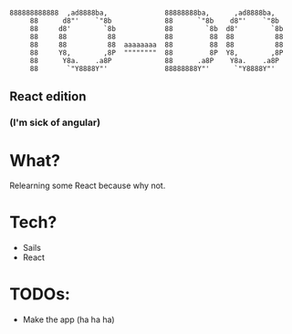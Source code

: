 ```

888888888888  ,ad8888ba,              88888888ba,      ,ad8888ba,    
     88      d8"'    `"8b             88      `"8b    d8"'    `"8b   
     88     d8'        `8b            88        `8b  d8'        `8b  
     88     88          88            88         88  88          88  
     88     88          88  aaaaaaaa  88         88  88          88  
     88     Y8,        ,8P  """"""""  88         8P  Y8,        ,8P  
     88      Y8a.    .a8P             88      .a8P    Y8a.    .a8P   
     88       `"Y8888Y"'              88888888Y"'      `"Y8888Y"'    

```
## React edition
### (I'm sick of angular)

# What?

Relearning some React because why not.

# Tech?

* Sails
* React

# TODOs:

* Make the app (ha ha ha)

